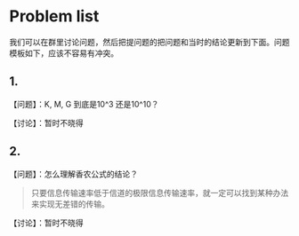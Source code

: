 # Problem list

我们可以在群里讨论问题，然后把提问题的把问题和当时的结论更新到下面。问题模板如下，应该不容易有冲突。



## 1.  

【问题】：K, M, G 到底是10^3 还是10^10？

【讨论】：暂时不晓得

## 2. 
【问题】：怎么理解香农公式的结论？
> 只要信息传输速率低于信道的极限信息传输速率，就一定可以找到某种办法来实现无差错的传输。


【讨论】：暂时不晓得

